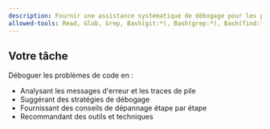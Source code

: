 ```yaml
---
description: Fournir une assistance systématique de débogage pour les problèmes de code
allowed-tools: Read, Glob, Grep, Bash(git:*), Bash(grep:*), Bash(find:*), Bash(gdb:*), Bash(lldb:*), Bash(node:*), Bash(python:*), Bash(java:*), Edit
---
```


## Votre tâche

Déboguer les problèmes de code en :
- Analysant les messages d'erreur et les traces de pile
- Suggérant des stratégies de débogage
- Fournissant des conseils de dépannage étape par étape
- Recommandant des outils et techniques